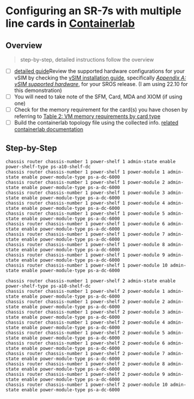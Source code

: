 # Configuring an SR-7s with multiple line cards in [Containerlab](https://containerlab.dev)

## Overview
> step-by-step, detailed instructions follow the overview
- [ ]  [detailed guide](#step-1)Review the supported hardware configurations for your vSIM by checking the [vSIM installation guide](https://documentation.nokia.com/cgi-bin/dbaccessfilename.cgi/3HE18406AAAETQZZA01_V1_Virtualized%207250%20IXR%207750%20SR%20and%207950%20XRS%20Simulator%20(vSIM)%20Installation%20and%20Setup%20Guide%2022.10.R2.pdf), specifically *[Appendix A: vSIM supported hardware](https://documentation.nokia.com/cgi-bin/dbaccessfilename.cgi/3HE18406AAAETQZZA01_V1_Virtualized%207250%20IXR%207750%20SR%20and%207950%20XRS%20Simulator%20(vSIM)%20Installation%20and%20Setup%20Guide%2022.10.R2.pdf#%5B%7B%22num%22%3A149%2C%22gen%22%3A0%7D%2C%7B%22name%22%3A%22XYZ%22%7D%2C56.692%2C580.527%2Cnull%5D)*, for your SROS release. (I am using 22.10 for this demonstration)
- [ ] You will need to take note of the SFM, Card, MDA and XIOM (if using one)
- [ ] Check for the memory requirement for the card(s) you have chosen by referring to [Table 2: VM memory requirements by card type](https://documentation.nokia.com/cgi-bin/dbaccessfilename.cgi/3HE18406AAAETQZZA01_V1_Virtualized%207250%20IXR%207750%20SR%20and%207950%20XRS%20Simulator%20(vSIM)%20Installation%20and%20Setup%20Guide%2022.10.R2.pdf#%5B%7B%22num%22%3A35%2C%22gen%22%3A0%7D%2C%7B%22name%22%3A%22XYZ%22%7D%2C81.692%2C206.561%2Cnull%5D)
- [ ] Build the containerlab topology file using the collected info. [related containerlab documentation](https://containerlab.dev/manual/kinds/vr-sros/)

## Step-by-Step


```
chassis router chassis-number 1 power-shelf 1 admin-state enable power-shelf-type ps-a10-shelf-dc
chassis router chassis-number 1 power-shelf 1 power-module 1 admin-state enable power-module-type ps-a-dc-6000
chassis router chassis-number 1 power-shelf 1 power-module 2 admin-state enable power-module-type ps-a-dc-6000
chassis router chassis-number 1 power-shelf 1 power-module 3 admin-state enable power-module-type ps-a-dc-6000
chassis router chassis-number 1 power-shelf 1 power-module 4 admin-state enable power-module-type ps-a-dc-6000
chassis router chassis-number 1 power-shelf 1 power-module 5 admin-state enable power-module-type ps-a-dc-6000
chassis router chassis-number 1 power-shelf 1 power-module 6 admin-state enable power-module-type ps-a-dc-6000
chassis router chassis-number 1 power-shelf 1 power-module 7 admin-state enable power-module-type ps-a-dc-6000
chassis router chassis-number 1 power-shelf 1 power-module 8 admin-state enable power-module-type ps-a-dc-6000
chassis router chassis-number 1 power-shelf 1 power-module 9 admin-state enable power-module-type ps-a-dc-6000
chassis router chassis-number 1 power-shelf 1 power-module 10 admin-state enable power-module-type ps-a-dc-6000

chassis router chassis-number 1 power-shelf 2 admin-state enable power-shelf-type ps-a10-shelf-dc
chassis router chassis-number 1 power-shelf 2 power-module 1 admin-state enable power-module-type ps-a-dc-6000
chassis router chassis-number 1 power-shelf 2 power-module 2 admin-state enable power-module-type ps-a-dc-6000
chassis router chassis-number 1 power-shelf 2 power-module 3 admin-state enable power-module-type ps-a-dc-6000
chassis router chassis-number 1 power-shelf 2 power-module 4 admin-state enable power-module-type ps-a-dc-6000
chassis router chassis-number 1 power-shelf 2 power-module 5 admin-state enable power-module-type ps-a-dc-6000
chassis router chassis-number 1 power-shelf 2 power-module 6 admin-state enable power-module-type ps-a-dc-6000
chassis router chassis-number 1 power-shelf 2 power-module 7 admin-state enable power-module-type ps-a-dc-6000
chassis router chassis-number 1 power-shelf 2 power-module 8 admin-state enable power-module-type ps-a-dc-6000
chassis router chassis-number 1 power-shelf 2 power-module 9 admin-state enable power-module-type ps-a-dc-6000
chassis router chassis-number 1 power-shelf 2 power-module 10 admin-state enable power-module-type ps-a-dc-6000
```
